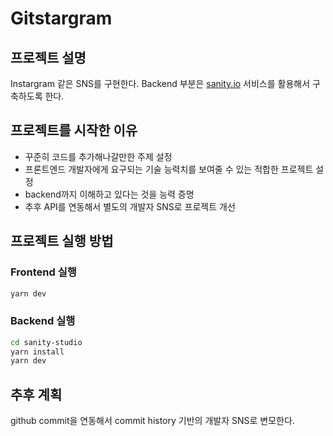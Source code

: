 # Gitstargram

## 프로젝트 설명

Instargram 같은 SNS를 구현한다. Backend 부분은 [sanity.io](sanity.io) 서비스를 활용해서 구축하도록 한다.

## 프로젝트를 시작한 이유

- 꾸준히 코드를 추가해나갈만한 주제 설정
- 프론트엔드 개발자에게 요구되는 기술 능력치를 보여줄 수 있는 적합한 프로젝트 설정
- backend까지 이해하고 있다는 것을 능력 증명
- 추후 API를 연동해서 별도의 개발자 SNS로 프로젝트 개선

## 프로젝트 실행 방법

### Frontend 실행

```bash
yarn dev
```

### Backend 실행

```bash
cd sanity-studio
yarn install
yarn dev
```

## 추후 계획

github commit을 연동해서 commit history 기반의 개발자 SNS로 변모한다.
